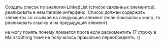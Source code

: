 Создать список по аналогии LinkedList (список связанных элементов), 
реализовать в нем iterable интерфейс. 
Список должен содержать элементы со ссылкой на следующий элемент 
(если показалось мало, то реализовать ссылку и на предыдущий элемент)


не могу понять почему ломается прога если раскоментить  17 строку в Main
toString тоже не получилось праыильно переопределть. ((